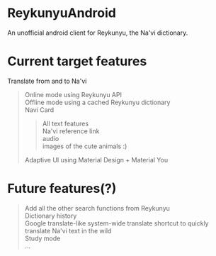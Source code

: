 # ReykunyuAndroid
An unofficial android client for Reykunyu, the Na'vi dictionary.

# Current target features
Translate from and to Na'vi  
>  Online mode using Reykunyu API  
>  Offline mode using a cached Reykunyu dictionary  
>  Navi Card  
>>    All text features  
>>    Na'vi reference link  
>>    audio  
>>    images of the cute animals :)  
>
>Adaptive UI using Material Design + Material You

# Future features(?)
>Add all the other search functions from Reykunyu  
>Dictionary history  
>Google translate-like system-wide translate shortcut to quickly translate Na'vi text in the wild  
>Study mode  
>...  
